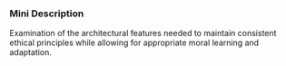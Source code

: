 ### Mini Description

Examination of the architectural features needed to maintain consistent ethical principles while allowing for appropriate moral learning and adaptation.
